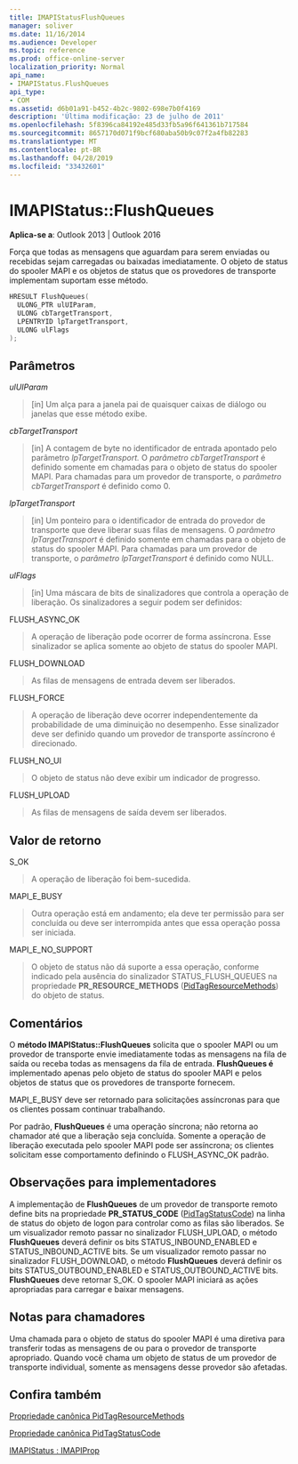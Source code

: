 ```yaml
---
title: IMAPIStatusFlushQueues
manager: soliver
ms.date: 11/16/2014
ms.audience: Developer
ms.topic: reference
ms.prod: office-online-server
localization_priority: Normal
api_name:
- IMAPIStatus.FlushQueues
api_type:
- COM
ms.assetid: d6b01a91-b452-4b2c-9802-698e7b0f4169
description: 'Última modificação: 23 de julho de 2011'
ms.openlocfilehash: 5f8396ca84192e485d33fb5a96f641361b717584
ms.sourcegitcommit: 8657170d071f9bcf680aba50b9c07f2a4fb82283
ms.translationtype: MT
ms.contentlocale: pt-BR
ms.lasthandoff: 04/28/2019
ms.locfileid: "33432601"
---
```

# <a name="imapistatusflushqueues"></a>IMAPIStatus::FlushQueues

  
  
**Aplica-se a**: Outlook 2013 | Outlook 2016 
  
Força que todas as mensagens que aguardam para serem enviadas ou recebidas sejam carregadas ou baixadas imediatamente. O objeto de status do spooler MAPI e os objetos de status que os provedores de transporte implementam suportam esse método.
  
```cpp
HRESULT FlushQueues(
  ULONG_PTR ulUIParam,
  ULONG cbTargetTransport,
  LPENTRYID lpTargetTransport,
  ULONG ulFlags
);
```

## <a name="parameters"></a>Parâmetros

 _ulUIParam_
  
> [in] Um alça para a janela pai de quaisquer caixas de diálogo ou janelas que esse método exibe.
    
 _cbTargetTransport_
  
> [in] A contagem de byte no identificador de entrada apontado pelo parâmetro _lpTargetTransport._ O  _parâmetro cbTargetTransport_ é definido somente em chamadas para o objeto de status do spooler MAPI. Para chamadas para um provedor de transporte, o  _parâmetro cbTargetTransport_ é definido como 0. 
    
 _lpTargetTransport_
  
> [in] Um ponteiro para o identificador de entrada do provedor de transporte que deve liberar suas filas de mensagens. O  _parâmetro lpTargetTransport_ é definido somente em chamadas para o objeto de status do spooler MAPI. Para chamadas para um provedor de transporte, o  _parâmetro lpTargetTransport_ é definido como NULL. 
    
 _ulFlags_
  
> [in] Uma máscara de bits de sinalizadores que controla a operação de liberação. Os sinalizadores a seguir podem ser definidos:
    
FLUSH_ASYNC_OK 
  
> A operação de liberação pode ocorrer de forma assíncrona. Esse sinalizador se aplica somente ao objeto de status do spooler MAPI. 
    
FLUSH_DOWNLOAD 
  
> As filas de mensagens de entrada devem ser liberados.
    
FLUSH_FORCE 
  
> A operação de liberação deve ocorrer independentemente da probabilidade de uma diminuição no desempenho. Esse sinalizador deve ser definido quando um provedor de transporte assíncrono é direcionado.
    
FLUSH_NO_UI 
  
> O objeto de status não deve exibir um indicador de progresso.
    
FLUSH_UPLOAD 
  
> As filas de mensagens de saída devem ser liberados.
    
## <a name="return-value"></a>Valor de retorno

S_OK 
  
> A operação de liberação foi bem-sucedida.
    
MAPI_E_BUSY 
  
> Outra operação está em andamento; ela deve ter permissão para ser concluída ou deve ser interrompida antes que essa operação possa ser iniciada.
    
MAPI_E_NO_SUPPORT 
  
> O objeto de status não dá suporte a essa operação, conforme indicado pela ausência do sinalizador STATUS_FLUSH_QUEUES na propriedade **PR_RESOURCE_METHODS** ([PidTagResourceMethods](pidtagresourcemethods-canonical-property.md)) do objeto de status.
    
## <a name="remarks"></a>Comentários

O **método IMAPIStatus::FlushQueues** solicita que o spooler MAPI ou um provedor de transporte envie imediatamente todas as mensagens na fila de saída ou receba todas as mensagens da fila de entrada. **FlushQueues é** implementado apenas pelo objeto de status do spooler MAPI e pelos objetos de status que os provedores de transporte fornecem. 
  
MAPI_E_BUSY deve ser retornado para solicitações assíncronas para que os clientes possam continuar trabalhando. 
  
Por padrão, **FlushQueues** é uma operação síncrona; não retorna ao chamador até que a liberação seja concluída. Somente a operação de liberação executada pelo spooler MAPI pode ser assíncrona; os clientes solicitam esse comportamento definindo o FLUSH_ASYNC_OK padrão. 
  
## <a name="notes-to-implementers"></a>Observações para implementadores

A implementação de **FlushQueues** de um provedor de transporte remoto define bits na propriedade **PR_STATUS_CODE** ([PidTagStatusCode](pidtagstatuscode-canonical-property.md)) na linha de status do objeto de logon para controlar como as filas são liberados. Se um visualizador remoto passar no sinalizador FLUSH_UPLOAD, o método **FlushQueues** deverá definir os bits STATUS_INBOUND_ENABLED e STATUS_INBOUND_ACTIVE bits. Se um visualizador remoto passar no sinalizador FLUSH_DOWNLOAD, o método **FlushQueues** deverá definir os bits STATUS_OUTBOUND_ENABLED e STATUS_OUTBOUND_ACTIVE bits. **FlushQueues** deve retornar S_OK. O spooler MAPI iniciará as ações apropriadas para carregar e baixar mensagens. 
  
## <a name="notes-to-callers"></a>Notas para chamadores

Uma chamada para o objeto de status do spooler MAPI é uma diretiva para transferir todas as mensagens de ou para o provedor de transporte apropriado. Quando você chama um objeto de status de um provedor de transporte individual, somente as mensagens desse provedor são afetadas.
  
## <a name="see-also"></a>Confira também



[Propriedade canônica PidTagResourceMethods](pidtagresourcemethods-canonical-property.md)
  
[Propriedade canônica PidTagStatusCode](pidtagstatuscode-canonical-property.md)
  
[IMAPIStatus : IMAPIProp](imapistatusimapiprop.md)


